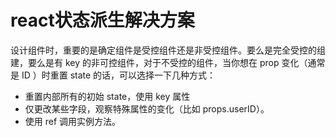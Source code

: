 # react状态派生解决方案

设计组件时，重要的是确定组件是受控组件还是非受控组件。要么是完全受控的组建，要么是有 key 的非可控组件，对于不受控的组件，当你想在 prop 变化（通常是 ID ）时重置 state 的话，可以选择一下几种方式：

* 重置内部所有的初始 state，使用 key 属性
* 仅更改某些字段，观察特殊属性的变化（比如 props.userID）。
* 使用 ref 调用实例方法。
